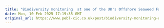 ```yaml
---
title: "Biodiversity monitoring  at one of the UK's Offshore Seaweed Farms"
date: Mon, 10 Feb 2025 17:19:35 GMT
original_url: https://www.pebl-cic.co.uk/post/biodiversity-monitoring-at-one-of-the-uk-s-offshore-seaweed-farms
---
```




